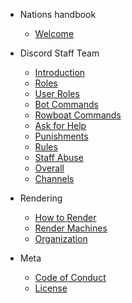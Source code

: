 - Nations handbook
  - [Welcome](home.md)
- Discord Staff Team
  - [Introduction](discord/guidelines.md)
  - [Roles](discord/roles.md)
  - [User Roles](discord/userroles.md)
  - [Bot Commands](discord/botcommands.md)
  - [Rowboat Commands](discord/rowboatcommands.md)
  - [Ask for Help](discord/askforhelp.md)
  - [Punishments](discord/punishments.md)
  - [Rules](discord/rules.md)
  - [Staff Abuse](discord/staffabuse.md)
  - [Overall](discord/overall.md)
  - [Channels](discord/channels.md)

- Rendering
  - [How to Render](rendering/how-to-render.md)
  - [Render Machines](rendering/machines.md)
  - [Organization](rendering/organization.md)
- Meta
  - [Code of Conduct](coc.md)
  - [License](license.md)
